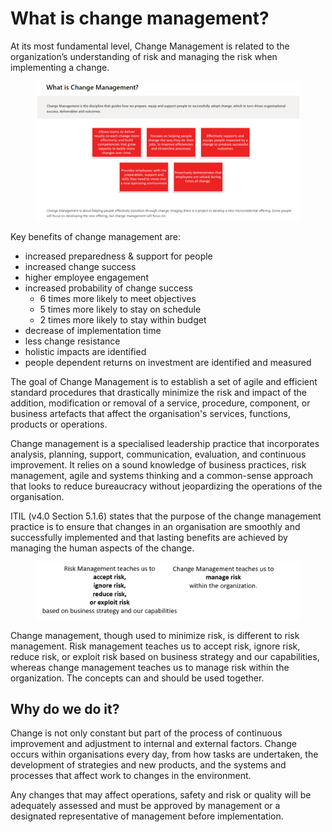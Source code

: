 # What is change management?

At its most fundamental level, Change Management is related to the organization’s understanding of risk and managing the risk when implementing a change.

<figure><img src="../../../.gitbook/assets/image (18).png" alt=""><figcaption></figcaption></figure>

Key benefits of change management are:

* increased preparedness & support for people
* increased change success
* higher employee engagement
* increased probability of change success
  * 6 times more likely to meet objectives
  * 5 times more likely to stay on schedule
  * 2 times more likely to stay within budget
* decrease of implementation time
* less change resistance
* holistic impacts are identified
* people dependent returns on investment are identified and measured

The goal of Change Management is to establish a set of agile and efficient standard procedures that drastically minimize the risk and impact of the addition, modification or removal of a service, procedure, component, or business artefacts that affect the organisation's services, functions, products or operations.

Change management is a specialised leadership practice that incorporates analysis, planning, support, communication, evaluation, and continuous improvement. It relies on a sound knowledge of business practices, risk management, agile and systems thinking and a common-sense approach that looks to reduce bureaucracy without jeopardizing the operations of the organisation.

ITIL (v4.0 Section 5.1.6) states that the purpose of the change management practice is to ensure that changes in an organisation are smoothly and successfully implemented and that lasting benefits are achieved by managing the human aspects of the change.

<figure><img src="../../../.gitbook/assets/image (42).png" alt=""><figcaption></figcaption></figure>

Change management, though used to minimize risk, is different to risk management. Risk management teaches us to accept risk, ignore risk, reduce risk, or exploit risk based on business strategy and our capabilities, whereas change management teaches us to manage risk within the organization. The concepts can and should be used together.

## Why do we do it?

Change is not only constant but part of the process of continuous improvement and adjustment to internal and external factors. Change occurs within organisations every day, from how tasks are undertaken, the development of strategies and new products, and the systems and processes that affect work to changes in the environment.

Any changes that may affect operations, safety and risk or quality will be adequately assessed and must be approved by management or a designated representative of management before implementation.
